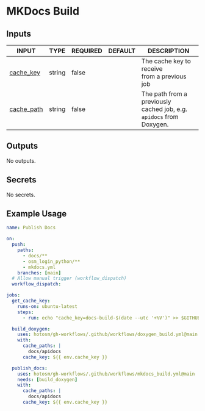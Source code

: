 # MKDocs Build

## Inputs

<!-- AUTO-DOC-INPUT:START - Do not remove or modify this section -->

|                             INPUT                              |  TYPE  | REQUIRED | DEFAULT |                                 DESCRIPTION                                  |
|----------------------------------------------------------------|--------|----------|---------|------------------------------------------------------------------------------|
|  <a name="input_cache_key"></a>[cache_key](#input_cache_key)   | string |  false   |         |              The cache key to receive <br>from a previous job                |
| <a name="input_cache_path"></a>[cache_path](#input_cache_path) | string |  false   |         | The path from a previously <br>cached job, e.g. `apidocs` from <br>Doxygen.  |

<!-- AUTO-DOC-INPUT:END -->

## Outputs

<!-- AUTO-DOC-OUTPUT:START - Do not remove or modify this section -->
No outputs.
<!-- AUTO-DOC-OUTPUT:END -->

## Secrets

<!-- AUTO-DOC-SECRETS:START - Do not remove or modify this section -->
No secrets.
<!-- AUTO-DOC-SECRETS:END -->

## Example Usage

```yaml
name: Publish Docs

on:
  push:
    paths:
      - docs/**
      - osm_login_python/**
      - mkdocs.yml
    branches: [main]
  # Allow manual trigger (workflow_dispatch)
  workflow_dispatch:

jobs:
  get_cache_key:
    runs-on: ubuntu-latest
    steps:
      - run: echo "cache_key=docs-build-$(date --utc '+%V')" >> $GITHUB_ENV

  build_doxygen:
    uses: hotosm/gh-workflows/.github/workflows/doxygen_build.yml@main
    with:
      cache_paths: |
        docs/apidocs
      cache_key: ${{ env.cache_key }}

  publish_docs:
    uses: hotosm/gh-workflows/.github/workflows/mkdocs_build.yml@main
    needs: [build_doxygen]
    with:
      cache_paths: |
        docs/apidocs
      cache_key: ${{ env.cache_key }}
```
